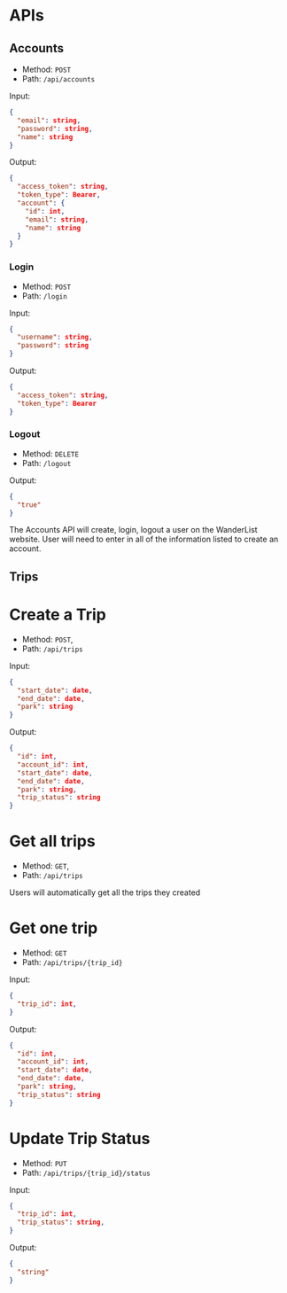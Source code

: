# APIs

## Accounts

- Method: `POST`
- Path: `/api/accounts`

Input:

```json
{
  "email": string,
  "password": string,
  "name": string
}
```

Output:

```json
{
  "access_token": string,
  "token_type": Bearer,
  "account": {
    "id": int,
    "email": string,
    "name": string
  }
}
```

### Login

- Method: `POST`
- Path: `/login`

Input:

```json
{
  "username": string,
  "password": string
}
```

Output:

```json
{
  "access_token": string,
  "token_type": Bearer
}
```

### Logout

- Method: `DELETE`
- Path: `/logout`

Output:

```json
{
  "true"
}
```

The Accounts API will create, login, logout a user on the WanderList website. User will need to enter in all of the information listed to create an account.

## Trips

# Create a Trip

- Method: `POST`,
- Path: `/api/trips`

Input:

```json
{
  "start_date": date,
  "end_date": date,
  "park": string
}
```

Output:

```json
{
  "id": int,
  "account_id": int,
  "start_date": date,
  "end_date": date,
  "park": string,
  "trip_status": string
}
```

# Get all trips

- Method: `GET`,
- Path: `/api/trips`

Users will automatically get all the trips they created

# Get one trip

- Method: `GET`
- Path: `/api/trips/{trip_id}`

Input:

```json
{
  "trip_id": int,
}
```

Output:

```json
{
  "id": int,
  "account_id": int,
  "start_date": date,
  "end_date": date,
  "park": string,
  "trip_status": string
}
```

# Update Trip Status

- Method: `PUT`
- Path: `/api/trips/{trip_id}/status`

Input:

```json
{
  "trip_id": int,
  "trip_status": string,
}
```

Output:

```json
{
  "string"
}
```
